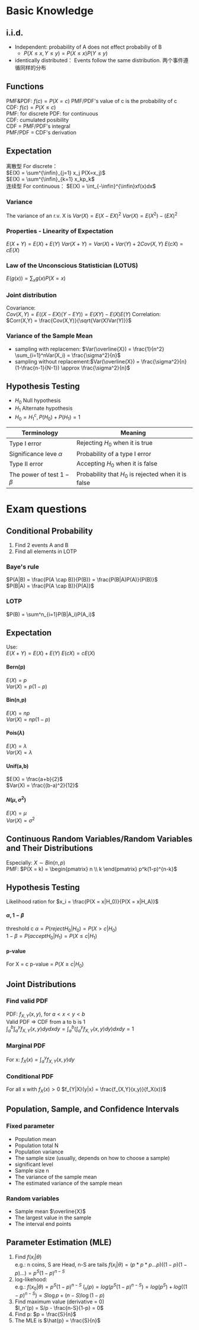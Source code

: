 # Basic Knowledge
## i.i.d.
+ Independent: probability of A does not effect probabiliy of B
  + $P(X\leq x,Y\leq y)=P(X\leq x)P(Y\leq y)$ 
+  identically distributed： Events follow the same distribution. 两个事件遵循同样的分布

## Functions
PMF&PDF: $f(c) = P(X = c)$ PMF/PDF's value of c is the probability of c  
CDF: $f(c) = P(X \leq c)$  
PMF: for discrete
PDF: for continuous   
CDF: cumulated posibility  
CDF = PMF/PDF's integral  
PMF/PDF = CDF's derivation  

## Expectation
离散型 For discrete：  
$E(X) = \sum^{\infin}_{j=1} x_j P(X=x_j)$  
$E(X) = \sum^{\infin}_{k=1} x_kp_k$  
连续型 For continuous： 
$E(X) = \int_{-\infin}^{\infin}xf(x)dx$  
### Variance
The variance of an r.v. X is
$Var(X) = E(X - EX)^2$
$Var(X) = E(X^2)-(EX)^2$
### Properties - Linearity of Expectation
$E(X + Y) = E(X) + E(Y)$
$Var(X+Y) = Var(X) + Var(Y) + 2Cov(X,Y)$
$E(cX) = cE(X)$
### Law of the Unconscious Statistician (LOTUS)
$E(g(x)) = \sum_{x} g(x) P(X=x)$
### Joint distribution
Covariance:  
$Cov(X,Y) = E((X-EX)(Y-EY)) = E(XY) - E(X)E(Y)$
Correlation:  
$Corr(X,Y) = \frac{Cov(X,Y)}{\sqrt{Var(X)Var(Y)}}$
### Variance of the Sample Mean
+ sampling with replacemen: $Var(\overline{X}) = \frac{1}{n^2} \sum_{i=1}^nVar(X_i) = \frac{\sigma^2}{n}$
+ sampling without replacement:$Var(\overline{X}) = \frac{\sigma^2}{n}(1-\frac{n-1}{N-1}) \approx \frac{\sigma^2}{n}$ 

## Hypothesis Testing
+ $H_0$ Null hypothesis
+ $H_1$ Alternate hypothesis
+ $H_0 = H_1^c, P(H_0) + P(H_1) = 1$

|Terminology|Meaning|
|---|---|
Type I error|Rejecting $H_0$ when it is true
Significance leve $\alpha$|Probability of a type I error
Type II error|Accepting $H_0$ when it is false
The power of test $1-\beta$|Probability that $H_0$ is rejected when it is false

# Exam questions
## Conditional Probability
1. Find 2 events A and B
2. Find all elements in LOTP
### Baye's rule
$P(A|B) = \frac{P(A \cap B)}{P(B)} = \frac{P(B|A)P(A)}{P(B)}$  
$P(B|A) = \frac{P(A \cap B)}{P(A)}$  
### LOTP
$P(B) = \sum^n_{i=1}P(B|A_i)P(A_i)$  

## Expectation
Use:  
$E(X + Y) = E(X) + E(Y)$
$E(cX) = cE(X)$
#### Bern(p)
$E(X) = p$  
$Var(X) = p(1-p)$  
#### Bin(n,p)
$E(X) = np$   
$Var(X) = np(1-p)$  
#### Pois($\lambda$)
$E(X) = \lambda$   
$Var(X) = \lambda$  
#### Unif(a,b)
$E(X) = \frac{a+b}{2}$  
$Var(X) = \frac{(b-a)^2}{12}$  
#### $N(\mu, \sigma^2)$
$E(X) = \mu$  
$Var(X) = \sigma^2$  

## Continuous Random Variables/Random Variables and Their Distributions
Especially:
$X \sim Bin(n,p)$  
PMF: $P(X = k) = \begin{pmatrix} n \\ k \end{pmatrix} p^k(1-p)^{n-k}$  

## Hypothesis Testing
Likelihood ration for $x_i =  \frac{P(X = x|H_0)}{P(X = x|H_A)}$  

#### $\alpha, 1-\beta$
threshold c
$\alpha = P(reject H_0|H_0) = P(X > c | H_0)$   
$1 - \beta = P(accept H_0|H_1) = P(X \leq c| H_1)$  
#### p-value
For X = c
p-value = $P(X \geq c|H_0)$

## Joint Distributions
### Find valid PDF
PDF: $f_{X,Y}(x,y)$, for $a < x < y < b$  
Valid PDF => CDF from a to b is 1  
$\int_a^b \int_a^y f_{X,Y}(x,y)dy dxdy = \int_a^b (\int_a^y f_{X,Y}(x,y)dy) dxdy = 1$
### Marginal PDF 
For x:
$f_X(x) = \int_a^yf_{X,Y}(x,y)dy$
### Conditional PDF
For all x with $f_X(x) >0$
$f_{Y|X}(y|x) = \frac{f_{X,Y}(x,y)}{f_X(x)}$

## Population, Sample, and Confidence Intervals
### Fixed parameter
+ Population mean
+ Population total N
+ Population variance
+ The sample size (usually, depends on how to choose a sample)
+ significant level
+ Sample size n
+ The variance of the sample mean
+ The estimated variance of the sample mean
### Random variables
+ Sample mean $\overline{X}$
+ The largest value in the sample
+ The interval end points 

## Parameter Estimation (MLE)
1. Find $f(x_i|\theta)$  
   e.g.: n coins, S are Head, n-S are tails
   $f(x_i|\theta) = (p*p*p...p)((1-p)(1-p)...) = p^S(1-p)^{n-S}$
2. log-likehood:  
   e.g.: $f(x_0|\theta) = p^S(1-p)^{n-S}$
   $l_n(p) = log(p^S(1-p)^{n-S}) = log(p^S) + log((1-p)^{n-S}) = S\log{p} + (n-S)\log {(1-p)}$
3. Find maximum value (derivative = 0)  
   $l_n'(p) = S/p - \frac{n-S}{1-p} = 0$
4. Find p:
   $p = \frac{S}{n}$
5. The MLE is $\hat{p} = \frac{S}{n}$

